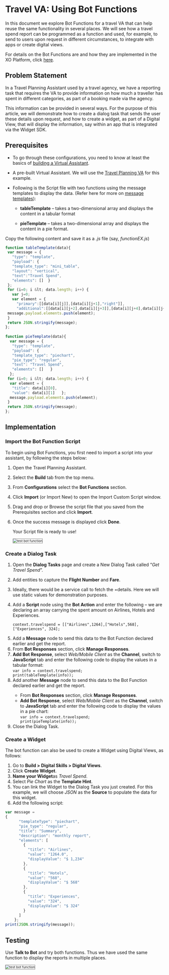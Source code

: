 # Travel VA: Using Bot Functions

In this document we explore Bot Functions for a travel VA that can help reuse the same functionality in several places. We will see how a travel spend report can be programmed as a function and used, for example, to send to users upon request in different circumstances, to integrate with apps or create digital views. 

For details on the Bot Functions are and how they are implemented in the XO Platform, click <a href="https://developer.kore.ai/docs/bots/bot-settings/bot-functions/reusing-bot-functions-custom-script-file/#Updating_Custom_Script_File" target="_blank">here</a>.

## Problem Statement

In a Travel Planning Assistant used by a travel agency, we have a reporting task that requires the VA to provide information on how much a traveller has spent in different categories, as part of a booking made via the agency. 

This information can be provided in several ways. For the purpose of this article, we will demonstrate how to create a dialog task that sends the user these details upon request, and how to create a widget, as part of a Digital View, that will display the information, say within an app that is integrated via the Widget SDK.

## Prerequisites

* To go through these configurations, you need to know at least the basics of <a href="https://developer.kore.ai/docs/bots/chatbot-overview/getting-started-bots/" target="_blank">building a Virtual Assistant</a>. 

* A pre-built Virtual Assistant. We will use the <a href="https://developer.kore.ai/docs/bots/how-tos/travel-planing-assistant/create-a-travel-virtual-assistant/" target="_blank">Travel Planning VA</a> for this example.

* Following is the Script file with two functions using the message templates to display the data. (Refer here for more on <a href="https://developer.kore.ai/docs/bots/sdks/message-templates/" target="_blank">message templates</a>): 
 
    * **tableTemplate** – </em>takes a two-dimensional array and displays the content in a tabular format
 
    * **pieTemplate** – </em>takes a two-dimensional array and displays the content in a pie format.
    
Copy the following content and save it as a <em>.js</em> file (say, <em>functionEX.js</em>)

```js
function tableTemplate(data){ 
 var message = { 
   "type": "template", 
   "payload": { 
   "template_type": "mini_table", 
   "layout": "vertical", 
   "text":"Travel Spend", 
   "elements": []  } 
 }; 
 for (i=0; i &lt; data.length; i++) { 
   var j=0; 
   var element = { 
     "primary":[[data[i][j]],[data[i][j+1],"right"]], 
     "additional":[[data[i][j+2],data[i][j+3]],[data[i][j+4],data[i][j+5]]]   }; 
 message.payload.elements.push(element); 
 } 
 return JSON.stringify(message); 
}; 
 
function pieTemplate(data){ 
  var message = { 
   "type": "template", 
   "payload": { 
   "template_type": "piechart", 
   "pie_type": "regular", 
   "text": "Travel Spend", 
   "elements": []   } 
  }; 
 for (i=0; i &lt; data.length; i++) { 
  var element = { 
   "title": data[i][0], 
   "value": data[i][1]   }; 
  message.payload.elements.push(element); 
 } 
 return JSON.stringify(message); 
};
```
## Implementation

### Import the Bot Function Script

To begin using Bot Functions, you first need to import a script into your assistant, by following the steps below:

1. Open the Travel Planning Assistant.
2. Select the **Build** tab from the top menu.
3. From **Configurations** select the **Bot Functions** section.
4. Click **Import** (or Import New) to open the Import Custom Script window.
5. Drag and drop or Browse the script file that you saved from the Prerequisites section and click **Import**.
6. Once the success message is displayed click **Done**.

    Your Script file is ready to use!

    <img src="../images/import-bot-function-script.png" alt="test bot function" title="test bot function" style="border: 1px solid gray; zoom:75%;"> 

### Create a Dialog Task

1. Open the **Dialog Tasks** page and create a New Dialog Task called “*Get Travel Spend*”.
2. Add entities to capture the **Flight Number** and **Fare**.
3. Ideally, there would be a service call to fetch the =details. Here we will use static values for demonstration purposes.
4. Add a **Script** node using the **Bot Action** and enter the following – we are declaring an array carrying the spent amount on Airlines, Hotels and Experiences.

    `context.travelspend = [["Airlines",1264],["Hotels",568],["Experiences", 324];`

<ol start="5"><li>Add a <strong>Message</strong> node to send this data to the Bot Function declared earlier and get the report.</li> 
<li>From <strong>Bot Responses</strong> section, click <strong>Manage Responses</strong>.</li> 
<li><strong>Add Bot Response</strong>, select <em>Web/Mobile Client </em>as the <strong>Channel</strong>, switch to <strong>JavaScript</strong> tab and enter the following code to display the values in a tabular format:
<br><code>var info = context.travelspend;<br>print(tableTemplate(info));</code></li> 
<li>Add another <strong>Message</strong> node to send this data to the Bot Function declared earlier and get the report.</li>
<ul> 
<li>From <strong>Bot Responses</strong> section, click <strong>Manage Responses</strong>.</li>
<li><strong>Add Bot Response</strong>, select <em>Web/Mobile Client </em>as the <strong>Channel</strong>, switch to <strong>JavaScript</strong> tab and enter the following code to display the values in a pie chart:<br><code>var info = context.travelspend;<br>print(pieTemplate(info));</code>
</li> 
</ul>
<li>Close the Dialog Task.
</li>
</ol>

### Create a Widget

The bot function can also be used to create a Widget using Digital Views, as follows:

1. Go to **Build > Digital Skills > Digital Views**.
2. Click **Create Widget**.
3. **Name your Widget**as _Travel Spend_.
4. Select _Pie Chart_ as the **Template Hint**.
5. You can link the Widget to the Dialog Task you just created. For this example, we will choose _JSON_ as the **Source** to populate the data for this widget.
6. Add the following script:

```js
var message =
{
      "templateType": "piechart",
      "pie_type": "regular",
      "title": "Summary",
      "description": "monthly report",
      "elements": [
        {
          "title": "Airlines",
          "value": "1264.0",
          "displayValue": "$ 1,234"
        },
        {
          "title": "Hotels",
          "value": "568",
          "displayValue": "$ 568"
        },
        {
          "title": "Experiences",
          "value": "324",
          "displayValue": "$ 324"
        }
      ]
    };
print(JSON.stringify(message));
```

## Testing

Use <strong>Talk to Bot</strong> and try both functions. Thus we have used the same function to display the reports in multiple places.

<img src="../images/bot-function-testing.png" alt="test bot function" title="test bot function" style="border: 1px solid gray; zoom:75%;"> 